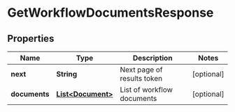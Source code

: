

# GetWorkflowDocumentsResponse


## Properties

| Name | Type | Description | Notes |
|------------ | ------------- | ------------- | -------------|
|**next** | **String** | Next page of results token |  [optional] |
|**documents** | [**List&lt;Document&gt;**](Document.md) | List of workflow documents |  [optional] |



